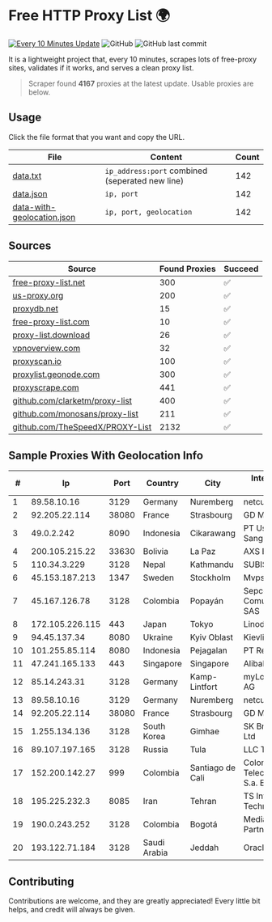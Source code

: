 
# Free HTTP Proxy List 🌍

[![Every 10 Minutes Update](https://github.com/mertguvencli/http-proxy-list/actions/workflows/main.yml/badge.svg?branch=main)](https://github.com/mertguvencli/http-proxy-list/actions/workflows/main.yml)
![GitHub](https://img.shields.io/github/license/mertguvencli/http-proxy-list)
![GitHub last commit](https://img.shields.io/github/last-commit/mertguvencli/http-proxy-list)

It is a lightweight project that, every 10 minutes, scrapes lots of free-proxy sites, validates if it works, and serves a clean proxy list.


> Scraper found **4167** proxies at the latest update. Usable proxies are below.

## Usage

Click the file format that you want and copy the URL.


|File|Content|Count|
|----|-------|-----|
|[data.txt](https://raw.githubusercontent.com/mertguvencli/http-proxy-list/main/proxy-list/data.txt)|`ip_address:port` combined (seperated new line)|142|
|[data.json](https://raw.githubusercontent.com/mertguvencli/http-proxy-list/main/proxy-list/data.json)|`ip, port`|142|
|[data-with-geolocation.json](https://raw.githubusercontent.com/mertguvencli/http-proxy-list/main/proxy-list/data-with-geolocation.json)|`ip, port, geolocation`|142|

## Sources

|Source|Found Proxies|Succeed|
|------|-------------|-------|
|[free-proxy-list.net](https://free-proxy-list.net)|300|✅|
|[us-proxy.org](https://www.us-proxy.org)|200|✅|
|[proxydb.net](http://proxydb.net)|15|✅|
|[free-proxy-list.com](https://free-proxy-list.com/?page=&port=&type%5B%5D=http&type%5B%5D=https&up_time=0&search=Search)|10|✅|
|[proxy-list.download](https://www.proxy-list.download/HTTP)|26|✅|
|[vpnoverview.com](https://vpnoverview.com/privacy/anonymous-browsing/free-proxy-servers)|32|✅|
|[proxyscan.io](https://www.proxyscan.io)|100|✅|
|[proxylist.geonode.com](https://proxylist.geonode.com/api/proxy-list?limit=300&page=1&sort_by=lastChecked&sort_type=desc&protocols=http,https)|300|✅|
|[proxyscrape.com](https://api.proxyscrape.com/v2/?request=displayproxies&protocol=http&timeout=10000&country=all&ssl=all&anonymity=all)|441|✅|
|[github.com/clarketm/proxy-list](https://raw.githubusercontent.com/clarketm/proxy-list/master/proxy-list-raw.txt)|400|✅|
|[github.com/monosans/proxy-list](https://raw.githubusercontent.com/monosans/proxy-list/main/proxies/http.txt)|211|✅|
|[github.com/TheSpeedX/PROXY-List](https://raw.githubusercontent.com/TheSpeedX/PROXY-List/master/http.txt)|2132|✅|


## Sample Proxies With Geolocation Info

|#|Ip|Port|Country|City|Internet Service Provider|
|-|--|----|-------|----|-------------------------|
|1|89.58.10.16|3129|Germany|Nuremberg|netcup GmbH|
|2|92.205.22.114|38080|France|Strasbourg|GD MASS Network|
|3|49.0.2.242|8090|Indonesia|Cikarawang|PT Usaha Adi Sanggoro|
|4|200.105.215.22|33630|Bolivia|La Paz|AXS Bolivia S. A.|
|5|110.34.3.229|3128|Nepal|Kathmandu|SUBISU C7|
|6|45.153.187.213|1347|Sweden|Stockholm|Mvps LTD|
|7|45.167.126.78|3128|Colombia|Popayán|Sepcom Comunicaciones SAS|
|8|172.105.226.115|443|Japan|Tokyo|Linode, LLC|
|9|94.45.137.34|8080|Ukraine|Kyiv Oblast|Kievline LLC|
|10|101.255.85.114|8080|Indonesia|Pejagalan|PT Remala Abadi|
|11|47.241.165.133|443|Singapore|Singapore|Alibaba.com LLC|
|12|85.14.243.31|3128|Germany|Kamp-Lintfort|myLoc managed IT AG|
|13|89.58.10.16|3129|Germany|Nuremberg|netcup GmbH|
|14|92.205.22.114|38080|France|Strasbourg|GD MASS Network|
|15|1.255.134.136|3128|South Korea|Gimhae|SK Broadband Co Ltd|
|16|89.107.197.165|3128|Russia|Tula|LLC TK Altair|
|17|152.200.142.27|999|Colombia|Santiago de Cali|Colombia Telecomunicaciones S.a. ESP|
|18|195.225.232.3|8085|Iran|Tehran|TS Information Technology Limited|
|19|190.0.243.252|3128|Colombia|Bogotá|Media Commerce Partners S.A|
|20|193.122.71.184|3128|Saudi Arabia|Jeddah|Oracle Corporation|



## Contributing

Contributions are welcome, and they are greatly appreciated! Every
little bit helps, and credit will always be given.


